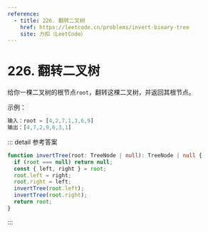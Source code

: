 ```yaml
---
reference:
  - title: 226. 翻转二叉树
    href: https://leetcode.cn/problems/invert-binary-tree
    site: 力扣（LeetCode）
---
```


# 226. 翻转二叉树

给你一棵二叉树的根节点`root`，翻转这棵二叉树，并返回其根节点。

示例：

```js
输入：root = [4,2,7,1,3,6,9]
输出：[4,7,2,9,6,3,1]
```

::: detail 参考答案

```ts
function invertTree(root: TreeNode | null): TreeNode | null {
  if (root === null) return null;
  const { left, right } = root;
  root.left = right;
  root.right = left;
  invertTree(root.left);
  invertTree(root.right);
  return root;
}
```

:::
